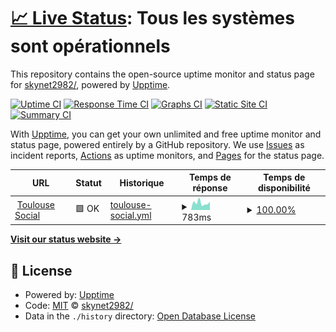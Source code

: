 # [📈 Live Status](https://skynet2982/.github.io/toulouse-social-uptime): <!--live status--> **Tous les systèmes sont opérationnels**

This repository contains the open-source uptime monitor and status page for [skynet2982/](https://skynet2982/.github.io/toulouse-social-uptime), powered by [Upptime](https://github.com/upptime/upptime).

[![Uptime CI](https://github.com/skynet2982//toulouse-social-uptime/workflows/Uptime%20CI/badge.svg)](https://github.com/skynet2982//toulouse-social-uptime/actions?query=workflow%3A%22Uptime+CI%22)
[![Response Time CI](https://github.com/skynet2982//toulouse-social-uptime/workflows/Response%20Time%20CI/badge.svg)](https://github.com/skynet2982//toulouse-social-uptime/actions?query=workflow%3A%22Response+Time+CI%22)
[![Graphs CI](https://github.com/skynet2982//toulouse-social-uptime/workflows/Graphs%20CI/badge.svg)](https://github.com/skynet2982//toulouse-social-uptime/actions?query=workflow%3A%22Graphs+CI%22)
[![Static Site CI](https://github.com/skynet2982//toulouse-social-uptime/workflows/Static%20Site%20CI/badge.svg)](https://github.com/skynet2982//toulouse-social-uptime/actions?query=workflow%3A%22Static+Site+CI%22)
[![Summary CI](https://github.com/skynet2982//toulouse-social-uptime/workflows/Summary%20CI/badge.svg)](https://github.com/skynet2982//toulouse-social-uptime/actions?query=workflow%3A%22Summary+CI%22)

With [Upptime](https://upptime.js.org), you can get your own unlimited and free uptime monitor and status page, powered entirely by a GitHub repository. We use [Issues](https://github.com/skynet2982//toulouse-social-uptime/issues) as incident reports, [Actions](https://github.com/skynet2982//toulouse-social-uptime/actions) as uptime monitors, and [Pages](https://skynet2982/.github.io/toulouse-social-uptime) for the status page.

<!--start: status pages-->
<!-- This summary is generated by Upptime (https://github.com/upptime/upptime) -->
<!-- Do not edit this manually, your changes will be overwritten -->
<!-- prettier-ignore -->
| URL | Statut | Historique | Temps de réponse | Temps de disponibilité |
| --- | ------ | ------- | ------------- | ------ |
| <img alt="" src="https://icons.duckduckgo.com/ip3/toulouse.social.ico" height="13"> [Toulouse Social](https://toulouse.social) | 🟩 OK | [toulouse-social.yml](https://github.com/skynet2982/toulouse.social-uptime/commits/HEAD/history/toulouse-social.yml) | <details><summary><img alt="Graphique du temps de réponse" src="./graphs/toulouse-social/response-time-week.png" height="20"> 783ms</summary><br><a href="https://uptime.toulouse.social/history/toulouse-social"><img alt="Temps de réponse 726" src="https://img.shields.io/endpoint?url=https%3A%2F%2Fraw.githubusercontent.com%2Fskynet2982%2Ftoulouse.social-uptime%2FHEAD%2Fapi%2Ftoulouse-social%2Fresponse-time.json"></a><br><a href="https://uptime.toulouse.social/history/toulouse-social"><img alt="Temps de réponse sur 24 heures 902" src="https://img.shields.io/endpoint?url=https%3A%2F%2Fraw.githubusercontent.com%2Fskynet2982%2Ftoulouse.social-uptime%2FHEAD%2Fapi%2Ftoulouse-social%2Fresponse-time-day.json"></a><br><a href="https://uptime.toulouse.social/history/toulouse-social"><img alt="Temps de réponse sur 7 jours 783" src="https://img.shields.io/endpoint?url=https%3A%2F%2Fraw.githubusercontent.com%2Fskynet2982%2Ftoulouse.social-uptime%2FHEAD%2Fapi%2Ftoulouse-social%2Fresponse-time-week.json"></a><br><a href="https://uptime.toulouse.social/history/toulouse-social"><img alt="Temps de réponse sur 30 jours 714" src="https://img.shields.io/endpoint?url=https%3A%2F%2Fraw.githubusercontent.com%2Fskynet2982%2Ftoulouse.social-uptime%2FHEAD%2Fapi%2Ftoulouse-social%2Fresponse-time-month.json"></a><br><a href="https://uptime.toulouse.social/history/toulouse-social"><img alt="délai de réponse sur 1 an 726" src="https://img.shields.io/endpoint?url=https%3A%2F%2Fraw.githubusercontent.com%2Fskynet2982%2Ftoulouse.social-uptime%2FHEAD%2Fapi%2Ftoulouse-social%2Fresponse-time-year.json"></a></details> | <details><summary><a href="https://uptime.toulouse.social/history/toulouse-social">100.00%</a></summary><a href="https://uptime.toulouse.social/history/toulouse-social"><img alt="Temps de disponibilité 100.00%" src="https://img.shields.io/endpoint?url=https%3A%2F%2Fraw.githubusercontent.com%2Fskynet2982%2Ftoulouse.social-uptime%2FHEAD%2Fapi%2Ftoulouse-social%2Fuptime.json"></a><br><a href="https://uptime.toulouse.social/history/toulouse-social"><img alt="Temps de fonctionnement sur 24 heures 100.00%" src="https://img.shields.io/endpoint?url=https%3A%2F%2Fraw.githubusercontent.com%2Fskynet2982%2Ftoulouse.social-uptime%2FHEAD%2Fapi%2Ftoulouse-social%2Fuptime-day.json"></a><br><a href="https://uptime.toulouse.social/history/toulouse-social"><img alt="Temps de fonctionnement sur 7 jours 100.00%" src="https://img.shields.io/endpoint?url=https%3A%2F%2Fraw.githubusercontent.com%2Fskynet2982%2Ftoulouse.social-uptime%2FHEAD%2Fapi%2Ftoulouse-social%2Fuptime-week.json"></a><br><a href="https://uptime.toulouse.social/history/toulouse-social"><img alt="Temps de fonctionnement sur 30 jours 100.00%" src="https://img.shields.io/endpoint?url=https%3A%2F%2Fraw.githubusercontent.com%2Fskynet2982%2Ftoulouse.social-uptime%2FHEAD%2Fapi%2Ftoulouse-social%2Fuptime-month.json"></a><br><a href="https://uptime.toulouse.social/history/toulouse-social"><img alt="Temps de fonctionnement sur 1 an 100.00%" src="https://img.shields.io/endpoint?url=https%3A%2F%2Fraw.githubusercontent.com%2Fskynet2982%2Ftoulouse.social-uptime%2FHEAD%2Fapi%2Ftoulouse-social%2Fuptime-year.json"></a></details>

<!--end: status pages-->

[**Visit our status website →**](https://skynet2982/.github.io/toulouse-social-uptime)

## 📄 License

- Powered by: [Upptime](https://github.com/upptime/upptime)
- Code: [MIT](./LICENSE) © [skynet2982/](https://skynet2982/.github.io/toulouse-social-uptime)
- Data in the `./history` directory: [Open Database License](https://opendatacommons.org/licenses/odbl/1-0/)

